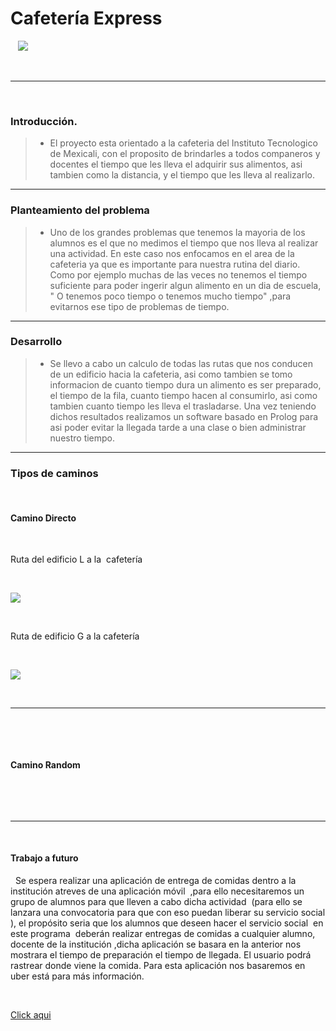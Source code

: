 

# Cafetería Express

  
![](https://github.com/migueshock/cafeteriaExpress/blob/master/17200739_1635687669835626_231279714_o.jpg)

 

---

 
### Introducción.

> - El proyecto esta orientado a la cafeteria del Instituto Tecnologico de Mexicali, con el proposito de brindarles a todos companeros y docentes el tiempo que les lleva el adquirir sus alimentos, asi tambien como la distancia, y el tiempo que les lleva al realizarlo.

---

### Planteamiento del problema

> - Uno de los grandes problemas que tenemos la mayoria de los alumnos  es el que no medimos el tiempo que nos lleva al realizar una actividad. En este caso nos enfocamos  en el area de la  cafeteria ya que es importante para nuestra rutina del diario.  Como por ejemplo muchas de las veces no tenemos el tiempo  suficiente para poder ingerir algun alimento en un dia de escuela, " O tenemos poco tiempo o tenemos mucho tiempo" ,para evitarnos ese  tipo de  problemas de tiempo. 

---

### Desarrollo 

> - Se llevo a cabo un calculo de todas las rutas que nos conducen de un edificio hacia la cafeteria, asi como tambien se tomo informacion de cuanto tiempo dura un alimento es ser preparado, el tiempo de la fila, cuanto tiempo hacen al consumirlo, asi como tambien cuanto tiempo les lleva el trasladarse. Una vez teniendo dichos resultados realizamos un software basado en Prolog para asi poder evitar la llegada tarde a una clase o bien administrar nuestro tiempo.

---

### Tipos de caminos

 
#### Camino Directo

 

Ruta del edificio L a la 
cafetería

 

![](https://github.com/mikyackerman/cafeteriaExpress/blob/master/RUTACAFERTERIA%20AL%20(L).png)

 
 

Ruta de edificio G a la cafetería

 

![](https://github.com/migueshock/cafeteriaExpress/blob/master/cafeteria%20ruta%20g%20al%20cafeteria.jpg)

 
 

---

 


 

#### Camino Random

 

 

---

 

#### Trabajo a futuro

 
Se espera realizar una aplicación de entrega de comidas dentro a la institución atreves de una aplicación móvil  ,para ello necesitaremos un grupo de alumnos para que lleven a cabo dicha actividad  (para ello se lanzara una convocatoria para que con eso puedan liberar su servicio social ), el propósito seria que los alumnos que deseen hacer el servicio social  en este programa  deberán realizar entregas de comidas a cualquier alumno, docente de la institución ,dicha aplicación se basara en la anterior nos mostrara el tiempo de preparación el tiempo de llegada. El usuario podrá rastrear donde viene la comida. Para esta aplicación nos basaremos en uber está para más información.

 

[Click
aqui](http://tecnologia.hola.com/uber-eats-tu-comida-sobre-ruedas/3416/)
